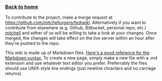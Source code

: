 ### [Back to home](/)

To contribute to the project, make a merge request at <https://github.com/mitchellurgero/fediwiki>.  Alternatively if you want to 
contribute from elsewhere (e.g. Github, Bitbucket, personal repo, etc.) [mitchell](https://gnusocial.me/stitchxd) and either of us will be willing to take a look at your changes.  Once merged, the changes
will take effect on the live server within an hour after they're pushed to the repo.

This wiki is made up of Markdown files.  [Here's a good reference for the Markdown syntax.](https://en.support.wordpress.com/markdown-quick-reference/)
To create a new page, simply make a new file with a .md extension and use whatever text editor you prefer.  Preferrably the files should use
UNIX-style line endings (just newline chracters and no carriage returns).